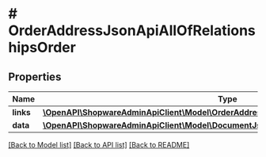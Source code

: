 # # OrderAddressJsonApiAllOfRelationshipsOrder

## Properties

Name | Type | Description | Notes
------------ | ------------- | ------------- | -------------
**links** | [**\OpenAPI\ShopwareAdminApiClient\Model\OrderAddressJsonApiAllOfRelationshipsOrderLinks**](OrderAddressJsonApiAllOfRelationshipsOrderLinks.md) |  | [optional]
**data** | [**\OpenAPI\ShopwareAdminApiClient\Model\DocumentJsonApiAllOfRelationshipsOrderData**](DocumentJsonApiAllOfRelationshipsOrderData.md) |  | [optional]

[[Back to Model list]](../../README.md#models) [[Back to API list]](../../README.md#endpoints) [[Back to README]](../../README.md)
